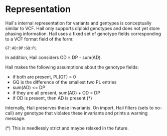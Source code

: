 # Representation

Hail's internal representation for variants and gentypes is
conceptually similar to VCF.  Hail only supports diploid genotypes and
does not yet store phasing information.  Hail uses a fixed set of
genotype fields corresponding to a VCF format field of the form:
```
GT:AD:DP:GQ:PL
```

In addition, Hail considers OD = DP - sum(AD).

Hail makes the following assumptions about the genotype fields:
 - if both are present, PL(GT) = 0
 - GQ is the difference of the smallest two PL entries
 - sum(AD) <= DP
 - if they are all present, sum(AD) + OD = DP
 - if OD is present, then AD is present (*)

Internally, Hail preserves these invariants.  On import, Hail filters
(sets to no-call) any genotype that violates these invariants and
prints a warning message.

(*) This is needlessly strict and maybe relaxed in the future.

